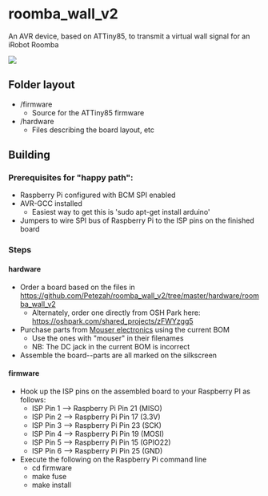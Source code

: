 # roomba_wall_v2

An AVR device, based on ATTiny85, to transmit a virtual wall signal for an iRobot Roomba

<img src="https://github.com/Petezah/roomba_wall_v2/blob/master/roomba_wall_v2.jpg"/>

## Folder layout

* /firmware
  * Source for the ATTiny85 firmware
* /hardware
  * Files describing the board layout, etc

## Building

### Prerequisites for "happy path":

* Raspberry Pi configured with BCM SPI enabled
* AVR-GCC installed
  *  Easiest way to get this is 'sudo apt-get install arduino'
* Jumpers to wire SPI bus of Raspberry Pi to the ISP pins on the finished board

### Steps

#### hardware

* Order a board based on the files in https://github.com/Petezah/roomba_wall_v2/tree/master/hardware/roomba_wall_v2
  * Alternately, order one directly from OSH Park here: https://oshpark.com/shared_projects/zFWYzgg5
* Purchase parts from [Mouser electronics](http://mouser.com) using the current BOM
  * Use the ones with "mouser" in their filenames
  * NB: The DC jack in the current BOM is incorrect
* Assemble the board--parts are all marked on the silkscreen

#### firmware

* Hook up the ISP pins on the assembled board to your Raspberry PI as follows:
  * ISP Pin 1 --> Raspberry Pi Pin 21 (MISO)
  * ISP Pin 2 --> Raspberry Pi Pin 17 (3.3V)
  * ISP Pin 3 --> Raspberry Pi Pin 23 (SCK)
  * ISP Pin 4 --> Raspberry Pi Pin 19 (MOSI)
  * ISP Pin 5 --> Raspberry Pi Pin 15 (GPIO22)
  * ISP Pin 6 --> Raspberry Pi Pin 25 (GND)
* Execute the following on the Raspberry Pi command line
  * cd firmware
  * make fuse
  * make install

